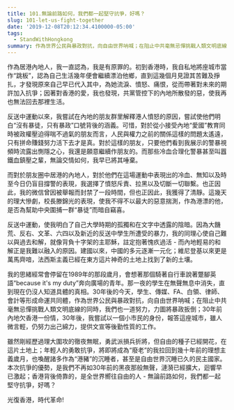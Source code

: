 ```yaml
---
title: 101.無論前路如何，我們都一起堅守抗爭，好嗎？
slug: 101-let-us-fight-together
date: '2019-12-08T20:12:34.4100000-05:00'
tags:
  - StandWithHongkong
summary: 作為世界公民與暴政對抗，向自由世界呐喊；在阻止中共毫無忌憚挑戰人類文明底線的同時，我們也一道努力，力圖將暴政扳倒
---
```

作為居港內地人，我一直認為，我是有原罪的。初到香港時，我自私地將座城市當作“跳板”，認為自己生活幾年便會繼續漂泊他鄉，直到這幾個月見證其苦難及掙扎，才發現原來自己早已代入其中，為她流淚、憤怒、痛恨，從而帶著對未來的期許加入抗爭；因著對香港的愛，我也發現，共黨管控下的內地所散發的惡，使我再也無法回去那裡生活。



反送中運動以來，我嘗試在內地的朋友群里解釋港人憤怒的原因，嘗試使他們明白“沒有暴徒，只有暴政”口號背後的涵義。可惜，對於從小接受內地“愛國”教育同時被政權壓迫得喘不過氣的朋友而言，人民與權力之前的關係這樣的問題太遙遠，只有拼命賺錢努力活下去才是真。對於這樣的朋友，只要他們看到我展示的警暴視頻時流露出惻隱之心，我還是願意繼續作朋友的。而那些冷血合理化警暴甚至叫囂鐵血鎮壓之輩，無論交情如何，我早已將其唾棄。



而對於朋友圈中居港的內地人，對於他們在這場運動中表現出的冷血、無知以及時至今日仍盲目撐警的表現，我選擇了憤怒斥責、拉黑以及切斷一切聯繫。也正因此，我的微信曾因被舉報而封禁了一段時間，但也正因此，我獲得了清靜。這幾天的理大慘劇，校長滕錦光的表現，使我不得不以最大的惡意揣測，作為港漂的他，是否為幫助中央圍捕一群“暴徒”而暗自竊喜。

反送中運動，使我明白了自己大學時期的孤獨和在文字中透露的陰暗。因為大饑荒、反右、文革、六四以及新近的反送中學生所遭受的暴力，我的同理心使自己難以與過去和解，就像背負十字架的主耶穌，註定抱著愧疚過活 - 而內地輕易的和解正是我難以融入的原因。建國以來，中國的多元逐漸一元化；維尼登基以來更是萬馬齊喑，法西斯主義已經在東方這片神奇的土地上找到了新的土壤。



我的思緒經常會停留在1989年的那段歲月，會想著那個騎著自行車說著蹩腳英語“because it's my duty”奔向廣場的青年。那一夜的學生在無聲無息中消失，直到現在仍沒人知道具體的真相。30年後的今天，學生、傳媒、FA、白領、律師、會計等形成命運共同體，作為世界公民與暴政對抗，向自由世界呐喊；在阻止中共毫無忌憚挑戰人類文明底線的同時，我們也一道努力，力圖將暴政扳倒；30年前內地欠香港一份情，30年後，我嘗試以一個小市民的身份，報答這座城市，雖人微言輕，仍努力出己綿力，提供文宣等後勤性質的工作。



雖然剛經歷過理大圍攻的徹夜無眠，勇武派損兵折將，但自由的種子已經開花，在這片土地上；年輕人的勇敢抗爭，將即將成為“廢老”的我拉回到幾十年前的理想主義歲月，也喚醒諸多作為“港豬”的沉睡者，甚至是自由世界沉睡已久的民主國家。本次抗爭的優勢，是我們不再如30年前的黑夜那般無聲，漣漪已經擴大，迴響早已激起；香港背後倚靠的，是全世界嚮往自由的人 - 無論前路如何，我們都一起堅守抗爭，好嗎？



光復香港，時代革命!

